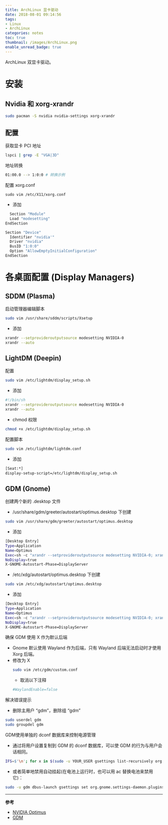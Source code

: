 ```yaml
---
title: ArchLinux 显卡驱动
date: 2018-08-01 09:14:56
tags:
- Linux
- ArchLinux
categories: notes
toc: true
thumbnail: /images/ArchLinux.png
enable_unread_badge: true
---
```

ArchLinux 双显卡驱动。
<!--more-->
# 安装
## Nvidia 和 xorg-xrandr
```sh
sudo pacman -S nvidia nvidia-settings xorg-xrandr
```
## 配置
获取显卡 PCI 地址
```sh
lspci | grep -E "VGA|3D"
```
地址转换
```sh
01:00.0 --> 1:0:0 # 转换示例
```
配置 xorg.conf
```
sudo vim /etc/X11/xorg.conf
```
  - 添加
  ```sh
    Section "Module"
  	Load "modesetting"
  EndSection

  Section "Device"
  	Identifier "nvidia'"
  	Driver "nvidia"
  	BusID "1:0:0"
  	Option "AllowEmptyInitialConfiguration"
  EndSection
  ```

# 各桌面配置 (Display Managers)
## SDDM (Plasma)
启动管理器编辑脚本
```sh
sudo vim /usr/share/sddm/scripts/Xsetup
```
  - 添加
  ```sh
  xrandr --setprovideroutputsource modesetting NVIDIA-0
  xrandr --auto
  ```
## LightDM (Deepin)
配置
```sh
sudo vim /etc/lightdm/display_setup.sh
```
  - 添加
  ```sh
  #!/bin/sh
  xrandr --setprovideroutputsource modesetting NVIDIA-0
  xrandr --auto
  ```
  - chmod 权限
  ```sh
  chmod +x /etc/lightdm/display_setup.sh
  ```

配置脚本
```sh
sudo vim /etc/lightdm/lightdm.conf
```
- 添加
```sh
[Seat:*]
display-setup-script=/etc/lightdm/display_setup.sh
```

## GDM (Gnome)
创建两个新的 .desktop 文件
- /usr/share/gdm/greeter/autostart/optimus.desktop 下创建
```sh
sudo vim /usr/share/gdm/greeter/autostart/optimus.desktop
```
  - 添加
  ```sh
  [Desktop Entry]
  Type=Application
  Name=Optimus
  Exec=sh -c "xrandr --setprovideroutputsource modesetting NVIDIA-0; xrandr --auto"
  NoDisplay=true
  X-GNOME-Autostart-Phase=DisplayServer
  ```
  - /etc/xdg/autostart/optimus.desktop 下创建
  ```sh
  sudo vim /etc/xdg/autostart/optimus.desktop
  ```
  - 添加
  ```sh
  [Desktop Entry]
  Type=Application
  Name=Optimus
  Exec=sh -c "xrandr --setprovideroutputsource modesetting NVIDIA-0; xrandr --auto"
  NoDisplay=true
  X-GNOME-Autostart-Phase=DisplayServer
  ```

确保 GDM 使用 X 作为默认后端
- Gnome 默认使用 Wayland 作为后端，只有 Wayland 后端无法启动时才使用 Xorg 后端。
- 修改为 X
  ```sh
  sudo vim /etc/gdm/custom.conf
  ```
  - 取消以下注释
  ```sh
  #WaylandEnable=false
  ```

解决错误提示
- 删除主用户 “gdm”，删除组 “gdm”
```sh
sudo userdel gdm
sudo groupdel gdm
```

GDM使用单独的 dconf 数据库来控制电源管理
- 通过将用户设置复制到 GDM 的 dconf 数据库，可以使 GDM 的行为与用户会话相同。
```sh
IFS=$'\n'; for x in $(sudo -u YOUR_USER gsettings list-recursively org.gnome.settings-daemon.plugins.power); do eval "sudo -u gdm dbus-launch gsettings set $x"; done; unset IFS
```
- 或者简单地禁用自动挂起(在电池上运行时，也可以用 ac 替换电池来禁用它)：
```sh
sudo -u gdm dbus-launch gsettings set org.gnome.settings-daemon.plugins.power sleep-inactive-ac-type 'nothing'
```
---
**参考**
- [NVIDIA Optimus](https://wiki.archlinux.org/index.php/NVIDIA_Optimus#Display_Managers)
- [GDM](https://wiki.archlinux.org/index.php/GDM#Use_Xorg_backend)
